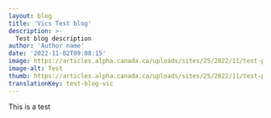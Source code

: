 ```yaml
---
layout: blog
title: 'Vics Test blog'
description: >-
  Test blog description
author: 'Author name'
date: '2022-11-02T09:08:15'
image: https://articles.alpha.canada.ca/uploads/sites/25/2022/11/test-pic.png
image-alt: Test
thumb: https://articles.alpha.canada.ca/uploads/sites/25/2022/11/test-pic.png
translationKey: test-blog-vic
---
```


<p>This is a test</p>

